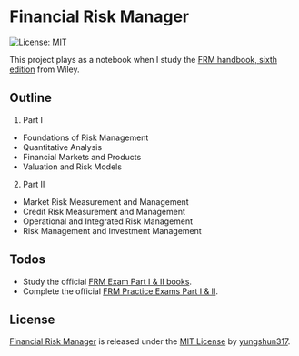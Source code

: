 # Financial Risk Manager

[![License: MIT](https://img.shields.io/badge/License-MIT-yellow.svg)](https://opensource.org/licenses/MIT)

This project plays as a notebook when I study the [FRM handbook, sixth edition](https://www.wiley.com/en-us/Financial+Risk+Manager+Handbook%3A+FRM+Part+I+Part+II%2C+%2B+Test+Bank%2C+6th+Edition-p-9780470904015) from Wiley. 

## Outline
1. Part I
- Foundations of Risk Management
- Quantitative Analysis
- Financial Markets and Products
- Valuation and Risk Models
2. Part II
- Market Risk Measurement and Management
- Credit Risk Measurement and Management
- Operational and Integrated Risk Management
- Risk Management and Investment Management

## Todos
 - Study the official [FRM Exam Part I & II books](https://www.garp.org/#!/frm/study-materials).
 - Complete the official [FRM Practice Exams Part I & II](https://www.garp.org/#!/frm/study-materials).

## License
[Financial Risk Manager](https://github.com/yungshun317/financial-risk-manager) is released under the [MIT License](https://opensource.org/licenses/MIT) by [yungshun317](https://github.com/yungshun317).
